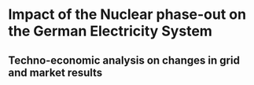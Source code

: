 # Impact of the Nuclear phase-out on the German Electricity System

## Techno-economic analysis on changes in grid and market results
